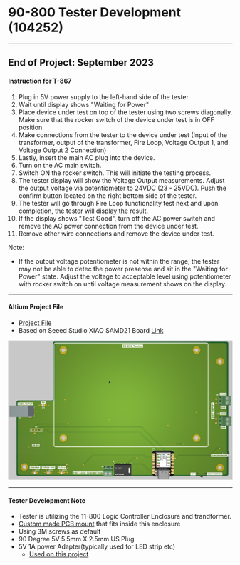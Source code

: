 # 90-800 Tester Development (104252)
---
End of Project: September 2023
---
#### Instruction for T-867
1. Plug in 5V power supply to the left-hand side of the tester.
2.	Wait until display shows "Waiting for Power"
3.	Place device under test on top of the tester using two screws diagonally. Make sure that the rocker switch of the device under test is in OFF position.
4.	Make connections from the tester to the device under test (Input of the transformer, output of the transformer, Fire Loop, Voltage Output 1, and Voltage Output 2 Connection)
5.	Lastly, insert the main AC plug into the device.
6.	Turn on the AC main switch.
7.	Switch ON the rocker switch. This will initiate the testing process.
8.	The tester display will show the Voltage Output measurements. Adjust the output voltage via potentiometer to 24VDC (23 - 25VDC). Push the confirm button located on the right bottom side of the tester.
9.	The tester will go through Fire Loop functionality test next and upon completion, the tester will display the result.
10.	If the display shows "Test Good", turn off the AC power switch and remove the AC power connection from the device under test.
11.	Remove other wire connections and remove the device under test.

Note:
- If the output voltage potentiometer is not within the range, the tester may not be able to detec the power presense and sit in the "Waiting for Power" state.  Adjust the voltage to acceptable level using potentiometer with rocker switch on until voltage measurement shows on the display.
---
#### Altium Project File
 - [Project File](https://detex-corporation.365.altium.com/designs/327D70DE-DD06-426B-8618-25C8A5CFA4D7#design)
 - Based on Seeed Studio XIAO SAMD21 Board [Link](https://www.seeedstudio.com/Seeeduino-XIAO-Arduino-Microcontroller-SAMD21-Cortex-M0+-p-4426.html?utm_source=blog&utm_medium=blog)

![](90-800-Tester-PWA-Image.png)

---
#### Tester Development Note
- Tester is utilizing the 11-800 Logic Controller Enclosure and trandformer.
- [Custom made PCB mount](tester_with_cutout.3mf) that fits inside this enclosure 
- Using 3M screws as default
- 90 Degree 5V 5.5mm X 2.5mm US Plug
- 5V 1A power Adapter(typically used for LED strip etc)
  - [Used on this project](https://www.amazon.com/dp/B0C1NNZH87?psc=1&ref=ppx_yo2ov_dt_b_product_details)
